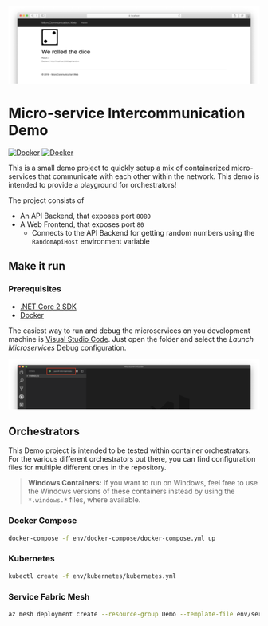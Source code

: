 ![Screenshot of the Web Frontend](assets/Screenshot.png)

# Micro-service Intercommunication Demo

[![Docker](https://img.shields.io/badge/Docker%20Image-API-blue.svg)](https://hub.docker.com/r/robinmanuelthiel/microcommunication-api/) [![Docker](https://img.shields.io/badge/Docker%20Image-Web-blue.svg)](https://hub.docker.com/r/robinmanuelthiel/microcommunication-web/)

This is a small demo project to quickly setup a mix of containerized micro-services that communicate with each other within the network. This demo is intended to provide a playground for orchestrators!

The project consists of

- An API Backend, that exposes port `8080`
- A Web Frontend, that exposes port `80`
  - Connects to the API Backend for getting random numbers using the `RandomApiHost` environment variable

## Make it run

### Prerequisites

- [.NET Core 2 SDK](https://dotnet.microsoft.com/download)
- [Docker](https://www.docker.com/products/docker-desktop)

The easiest way to run and debug the microservices on you development machine is [Visual Studio Code](https://code.visualstudio.com/). Just open the folder and select the *Launch Microservices* Debug configuration.

![Screenshot of Visual Studio Code](assets/LaunchInVsCode.png)

## Orchestrators

This Demo project is intended to be tested within container orchestrators. For the various different orchestrators out there, you can find configuration files for multiple different ones in the repository.

> **Windows Containers:** If you want to run on Windows, feel free to use the Windows versions of these containers instead by using the `*.windows.*` files, where available.

### Docker Compose

```bash
docker-compose -f env/docker-compose/docker-compose.yml up
```

### Kubernetes

```bash
kubectl create -f env/kubernetes/kubernetes.yml
```

### Service Fabric Mesh

```bash
az mesh deployment create --resource-group Demo --template-file env/servicefabric-mesh/servicefabric-mesh.json
```
